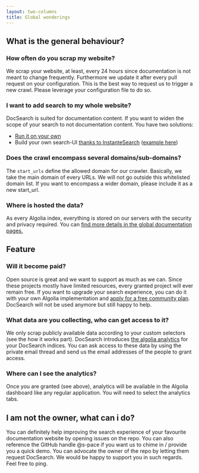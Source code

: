 ```yaml
---
layout: two-columns
title: Global wonderings
---
```


## What is the general behaviour?

### How often do you scrap my website?

We scrap your website, at least, every 24 hours since documentation is not meant to change frequently.
Furthermore we update it after every pull request on your configuration. This is the best way to request us to trigger a new crawl. Please leverage your configuration file to do so.

###  I want to add search to my whole website?
DocSearch is suited for documentation content. If you want to widen the scope of your search to not documentation content. You have two solutions:
- [Run it on your own](https://community.algolia.com/docsearch/documentation/docsearch-scraper/overview/)
- Build your own search-UI [thanks to InstanteSearch](https://community.algolia.com/instantsearch.js/) ([example here](https://jsfiddle.net/s_pace/965a4w3o/))

### Does the crawl encompass several domains/sub-domains?

The `start_urls` define the allowed domain for our crawler. Basically, we take the main domain of every URLs. We will not go outside this whitelisted domain list. If you want to encompass a wider domain, please include it as a new start_url.

### Where is hosted the data?

As every Algolia index, everything is stored on our servers with the security and privacy required. You can [find more details in the global documentation pages.](https://www.algolia.com/doc/guides/infrastructure/servers/)

## Feature

### Will it become paid?

Open source is great and we want to support as much as we can. Since these projects mostly have limited resources, every granted project will ever remain free.
If you want to upgrade your search experience, you can do it with your own Algolia implementation and [apply for a free community plan](https://www.algolia.com/pricing). DocSearch will not be used anymore but still happy to help.

### What data are you collecting, who can get access to it?

We only scrap publicly available data according to your custom selectors (see the how it works part). DocSearch introduces [the algolia analytics](https://www.algolia.com/doc/guides/insights-and-analytics/analytics-overview/) for your DocSearch indices.
You can ask access to these data by using the private email thread and send us the email addresses of the people to grant access.

### Where can I see the analytics?

Once you are granted (see above), analytics will be available in the Algolia dashboard like any regular application. You will need to select the analytics tabs.

## I am not the owner, what can i do?

You can definitely help improving the search experience of your favourite documentation website by opening issues on the repo. You can also reference the GitHub handle @s-pace if you want us to chime in / provide you a quick demo. You can advocate the owner of the repo by letting them request DocSearch. We would be happy to support you in such regards. Feel free to ping.
